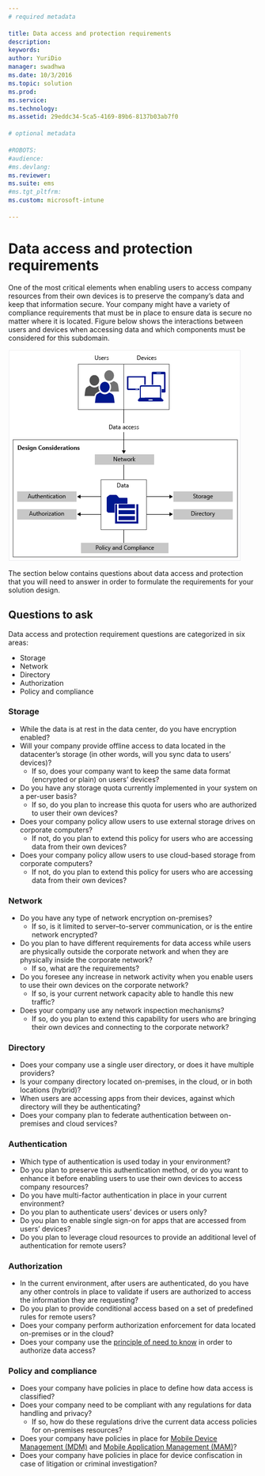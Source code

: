 ```yaml
---
# required metadata

title: Data access and protection requirements
description:
keywords:
author: YuriDio
manager: swadhwa
ms.date: 10/3/2016
ms.topic: solution
ms.prod:
ms.service: 
ms.technology:
ms.assetid: 29eddc34-5ca5-4169-89b6-8137b03ab7f0

# optional metadata

#ROBOTS:
#audience:
#ms.devlang:
ms.reviewer: 
ms.suite: ems
#ms.tgt_pltfrm:
ms.custom: microsoft-intune

---
```


# Data access and protection requirements

One of the most critical elements when enabling users to access company resources from their own devices is to preserve the company’s data and keep that information secure. Your company might have a variety of compliance requirements that must be in place to ensure data is secure no matter where it is located. Figure below shows the interactions between users and devices when accessing data and which components must be considered for this subdomain.

![Data access protection requirements](./media/BYOD_Figure3.png)

The section below contains questions about data access and protection that you will need to answer in order to formulate the requirements for your solution design.

## Questions to ask

Data access and protection requirement questions are categorized in six areas:

- Storage
- Network
- Directory
- Authorization
- Policy and compliance

### Storage

- While the data is at rest in the data center, do you have encryption enabled?
- Will your company provide offline access to data located in the datacenter’s storage (in other words, will you sync data to users’ devices)?
	- If so, does your company want to keep the same data format (encrypted or plain) on users’ devices?
- Do you have any storage quota currently implemented in your system on a per-user basis?
	- If so, do you plan to increase this quota for users who are authorized to user their own devices?
- Does your company policy allow users to use external storage drives on corporate computers?
	- If not, do you plan to extend this policy for users who are accessing data from their own devices?
- Does your company policy allow users to use cloud-based storage from corporate computers?
	- If not, do you plan to extend this policy for users who are accessing data from their own devices?

### Network

- Do you have any type of network encryption on-premises?
	- If so, is it limited to server–to-server communication, or is the entire network encrypted?
- Do you plan to have different requirements for data access while users are physically outside the corporate network and when they are physically inside the corporate network?
	- If so, what are the requirements?
- Do you foresee any increase in network activity when you enable users to use their own devices on the corporate network?
	- If so, is your current network capacity able to handle this new traffic?
- Does your company use any network inspection mechanisms?
	- If so, do you plan to extend this capability for users who are bringing their own devices and connecting to the corporate network?

### Directory

- Does your company use a single user directory, or does it have multiple providers?
- Is your company directory located on-premises, in the cloud, or in both locations (hybrid)?
- When users are accessing apps from their devices, against which directory will they be authenticating?
- Does your company plan to federate authentication between on-premises and cloud services?

### Authentication

- Which type of authentication is used today in your environment?
- Do you plan to preserve this authentication method, or do you want to enhance it before enabling users to use their own devices to access company resources?
- Do you have multi-factor authentication in place in your current environment?
- Do you plan to authenticate users’ devices or users only?
- Do you plan to enable single sign-on for apps that are accessed from users’ devices?
- Do you plan to leverage cloud resources to provide an additional level of authentication for remote users?

### Authorization

- In the current environment, after users are authenticated, do you have any other controls in place to validate if users are authorized to access the information they are requesting?
- Do you plan to provide conditional access based on a set of predefined rules for remote users?
- Does your company perform authorization enforcement for data located on-premises or in the cloud?
- Does your company use the [principle of need to know](http://en.wikipedia.org/wiki/Need_to_know) in order to authorize data access?

### Policy and compliance

- Does your company have policies in place to define how data access is classified?
- Does your company need to be compliant with any regulations for data handling and privacy?
	- If so, how do these regulations drive the current data access policies for on-premises resources?
- Does your company have policies in place for [Mobile Device Management (MDM)](mdm-design-considerations-guide.md) and [Mobile Application Management (MAM)](https://blogs.technet.microsoft.com/cbernier/2016/01/05/microsoft-intune-mobile-application-management-mam-standalone/)?
- Does your company have policies in place for device confiscation in case of litigation or criminal investigation?

